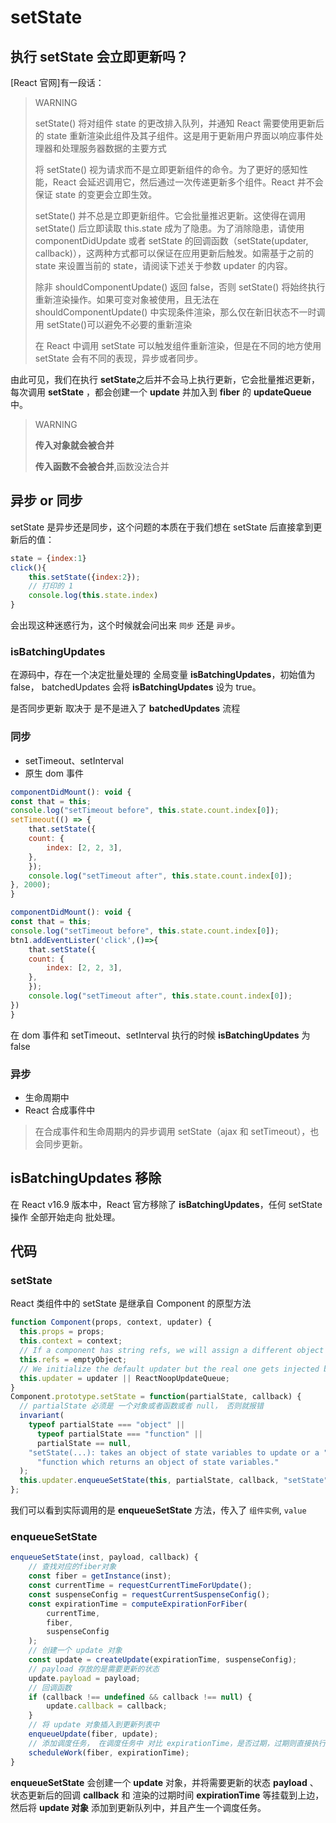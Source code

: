 # setState

## 执行 setState 会立即更新吗？

[React 官网]有一段话：

> WARNING
>
> setState() 将对组件 state 的更改排入队列，并通知 React 需要使用更新后的 state 重新渲染此组件及其子组件。这是用于更新用户界面以响应事件处理器和处理服务器数据的主要方式
>
> 将 setState() 视为请求而不是立即更新组件的命令。为了更好的感知性能，React 会延迟调用它，然后通过一次传递更新多个组件。React 并不会保证 state 的变更会立即生效。
>
> setState() 并不总是立即更新组件。它会批量推迟更新。这使得在调用 setState() 后立即读取 this.state 成为了隐患。为了消除隐患，请使用 componentDidUpdate 或者 setState 的回调函数（setState(updater, callback)），这两种方式都可以保证在应用更新后触发。如需基于之前的 state 来设置当前的 state，请阅读下述关于参数 updater 的内容。
>
> 除非 shouldComponentUpdate() 返回 false，否则 setState() 将始终执行重新渲染操作。如果可变对象被使用，且无法在 shouldComponentUpdate() 中实现条件渲染，那么仅在新旧状态不一时调用 setState()可以避免不必要的重新渲染
>
> 在 React 中调用 setState 可以触发组件重新渲染，但是在不同的地方使用 setState 会有不同的表现，异步或者同步。

由此可见，我们在执行 **setState**之后并不会马上执行更新，它会批量推迟更新，每次调用 **setState** ，都会创建一个 **update** 并加入到 **fiber** 的 **updateQueue** 中。

> WARNING
>
> **传入对象就会被合并**
>
> **传入函数不会被合并**,函数没法合并

## 异步 or 同步

setState 是异步还是同步，这个问题的本质在于我们想在 setState 后直接拿到更新后的值：

```js
state = {index:1}
click(){
    this.setState({index:2});
    // 打印的 1
    console.log(this.state.index)
}
```

会出现这种迷惑行为，这个时候就会问出来 `同步` 还是 `异步`。

### isBatchingUpdates

在源码中，存在一个决定批量处理的 全局变量 **isBatchingUpdates**，初始值为 false， batchedUpdates 会将 **isBatchingUpdates** 设为 true。

是否同步更新 取决于 是不是进入了 **batchedUpdates** 流程

### 同步

- setTimeout、setInterval
- 原生 dom 事件

```js
componentDidMount(): void {
const that = this;
console.log("setTimeout before", this.state.count.index[0]);
setTimeout(() => {
    that.setState({
    count: {
        index: [2, 2, 3],
    },
    });
    console.log("setTimeout after", this.state.count.index[0]);
}, 2000);
}

componentDidMount(): void {
const that = this;
console.log("setTimeout before", this.state.count.index[0]);
btn1.addEventLister('click',()=>{
    that.setState({
    count: {
        index: [2, 2, 3],
    },
    });
    console.log("setTimeout after", this.state.count.index[0]);
})
}
```

在 dom 事件和 setTimeout、setInterval 执行的时候 **isBatchingUpdates** 为 false

### 异步

- 生命周期中
- React 合成事件中

> 在合成事件和生命周期内的异步调用 setState（ajax 和 setTimeout），也会同步更新。

## isBatchingUpdates 移除

在 React v16.9 版本中，React 官方移除了 **isBatchingUpdates**，任何 setState 操作 全部开始走向 批处理。

## 代码

### setState

React 类组件中的 setState 是继承自 Component 的原型方法

```js
function Component(props, context, updater) {
  this.props = props;
  this.context = context;
  // If a component has string refs, we will assign a different object later.
  this.refs = emptyObject;
  // We initialize the default updater but the real one gets injected by the renderer.
  this.updater = updater || ReactNoopUpdateQueue;
}
Component.prototype.setState = function(partialState, callback) {
  // partialState 必须是 一个对象或者函数或者 null， 否则就报错
  invariant(
    typeof partialState === "object" ||
      typeof partialState === "function" ||
      partialState == null,
    "setState(...): takes an object of state variables to update or a " +
      "function which returns an object of state variables."
  );
  this.updater.enqueueSetState(this, partialState, callback, "setState");
};
```

我们可以看到实际调用的是 **enqueueSetState** 方法，传入了 `组件实例`, `value`

### enqueueSetState

```js
enqueueSetState(inst, payload, callback) {
    // 查找对应的fiber对象
    const fiber = getInstance(inst);
    const currentTime = requestCurrentTimeForUpdate();
    const suspenseConfig = requestCurrentSuspenseConfig();
    const expirationTime = computeExpirationForFiber(
        currentTime,
        fiber,
        suspenseConfig
    );
    // 创建一个 update 对象
    const update = createUpdate(expirationTime, suspenseConfig);
    // payload 存放的是需要更新的状态
    update.payload = payload;
    // 回调函数
    if (callback !== undefined && callback !== null) {
        update.callback = callback;
    }
    // 将 update 对象插入到更新列表中
    enqueueUpdate(fiber, update);
    // 添加调度任务， 在调度任务中 对比 expirationTime，是否过期，过期则直接执行
    scheduleWork(fiber, expirationTime);
}
```

**enqueueSetState** 会创建一个 **update** 对象，并将需要更新的状态 **payload** 、状态更新后的回调 **callback** 和 渲染的过期时间 **expirationTime** 等挂载到上边，然后将 **update 对象** 添加到更新队列中，并且产生一个调度任务。
